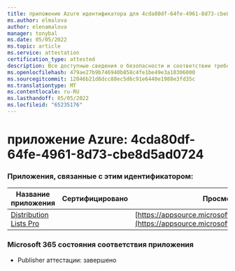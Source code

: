 ```yaml
---
title: приложение Azure идентификатора для 4cda80df-64fe-4961-8d73-cbe8d5ad0724
ms.author: elmalova
author: elenamalova
manager: tonybal
ms.date: 05/05/2022
ms.topic: article
ms.service: attestation
certification_type: attested
description: Все доступные сведения о безопасности и соответствии требованиям для 4cda80df-64fe-4961-8d73-cbe8d5ad0724.
ms.openlocfilehash: 479ae27b9b746940b858c4fe1be49e3a10306000
ms.sourcegitcommit: 12046b21d8dcc88ec5d6c91e6440e1988e3fd35c
ms.translationtype: MT
ms.contentlocale: ru-RU
ms.lasthandoff: 05/05/2022
ms.locfileid: "65235176"
---
```

# <a name="azure-app-id-4cda80df-64fe-4961-8d73-cbe8d5ad0724"></a>приложение Azure: 4cda80df-64fe-4961-8d73-cbe8d5ad0724


### <a name="apps-associated-with-this-id"></a>Приложения, связанные с этим идентификатором:
| **Название приложения** | **Сертифицировано** | **Просмотр в AppSource** |
|--------------|---------------|-----------------------|
| [Distribution Lists Pro](../forward/WA200002977.md) |  | [https://appsource.microsoft.com/product/office/WA200002977](https://appsource.microsoft.com/product/office/WA200002977) |

### <a name="microsoft-365-app-compliance-status"></a>Microsoft 365 состояния соответствия приложения
- Publisher аттестации: завершено
